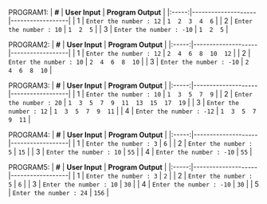 PROGRAM1:
| **#** | **User Input** | **Program Output** |
|:-----:|--------------------|------------------|
|   1   | `Enter the number : 12`  | `1  2  3  4  6` |
|   2   | `Enter the number : 10`  | `1  2  5` |
|   3   | `Enter the number : -10`  | `1  2  5` |


PROGRAM2:
| **#** | **User Input** | **Program Output** |
|:-----:|--------------------|------------------|
|   1   | `Enter the number : 12`  | `2  4  6  8  10  12` |
|   2   | `Enter the number : 10`  | `2  4  6  8  10` |
|   3   | `Enter the number : -10`  | `2  4  6  8  10` |
     

PROGRAM3:
| **#** | **User Input** | **Program Output** |
|:-----:|--------------------|------------------|
|   1   | `Enter the number : 10`  | `1  3  5  7  9` |
|   2   | `Enter the number : 20`  | `1  3  5  7  9  11  13  15  17  19` |
|   3   | `Enter the number : 12`  | `1  3  5  7  9  11` |
|   4   | `Enter the number : -12`  | `1  3  5  7  9  11` |

PROGRAM4:
| **#** | **User Input** | **Program Output** |
|:-----:|--------------------|------------------|
|   1   | `Enter the number : 3`  | `6` |
|   2   | `Enter the number : 5`  | `15` |
|   3   | `Enter the number : 10`  | `55` |
|   4   | `Enter the number : -10`  | `55` |

PROGRAM5:
| **#** | **User Input** | **Program Output** |
|:-----:|--------------------|------------------|
|   1   | `Enter the number : 3`  | `2` |
|   2   | `Enter the number : 5`  | `6` |
|   3   | `Enter the number : 10`  | `30` |
|   4   | `Enter the number : -10`  | `30` |
|   5   | `Enter the number : 24`  | `156` |




